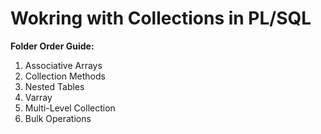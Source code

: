 # Wokring with Collections in PL/SQL

**Folder Order Guide:**
1. Associative Arrays
2. Collection Methods
3. Nested Tables
4. Varray
5. Multi-Level Collection 
6. Bulk Operations
